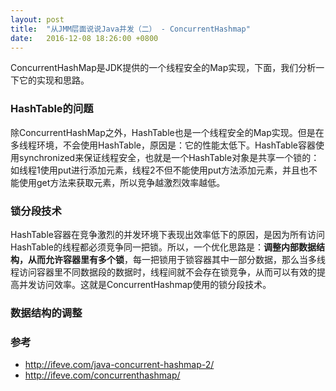 ```yaml
---
layout: post
title:  "从JMM层面说说Java并发（二） - ConcurrentHashmap"
date:   2016-12-08 18:26:00 +0800
---
```


ConcurrentHashMap是JDK提供的一个线程安全的Map实现，下面，我们分析一下它的实现和思路。

### HashTable的问题

除ConcurrentHashMap之外，HashTable也是一个线程安全的Map实现。但是在多线程环境，不会使用HashTable，原因是：它的性能太低下。HashTable容器使用synchronized来保证线程安全，也就是一个HashTable对象是共享一个锁的：如线程1使用put进行添加元素，线程2不但不能使用put方法添加元素，并且也不能使用get方法来获取元素，所以竞争越激烈效率越低。

### 锁分段技术

HashTable容器在竞争激烈的并发环境下表现出效率低下的原因，是因为所有访问HashTable的线程都必须竞争同一把锁。所以，一个优化思路是：**调整内部数据结构，从而允许容器里有多个锁**，每一把锁用于锁容器其中一部分数据，那么当多线程访问容器里不同数据段的数据时，线程间就不会存在锁竞争，从而可以有效的提高并发访问效率。这就是ConcurrentHashmap使用的锁分段技术。

### 数据结构的调整



### 参考

- http://ifeve.com/java-concurrent-hashmap-2/
- http://ifeve.com/concurrenthashmap/
